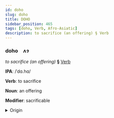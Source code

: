 ```yaml
---
id: doho
slug: doho
title: DOHO
sidebar_position: 465
tags: [doho, Verb, Afro-Asiatic]
description: to sacrifice (an offering) § Verb
---
```


### doho&emsp;<span kind="abugida">ʌɂ</span>

*to sacrifice (an offering)* **§** [Verb](../../tags/Verb)

**IPA**: /ˈdɑ.hɑ/

**Verb**: to sacrifice

**Noun**: an offering

**Modifier**: sacrificable

<details>
    <summary>Origin</summary>
    Arabic ⁧ضَحَّى⁩ ḍaḥḥā /dˤaħ.ħaː/<br/>
    <em>Afro-Asiatic Language Family</em>
</details>